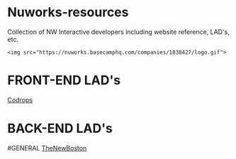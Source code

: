 Nuworks-resources
=================
Collection of NW Interactive developers including website reference, LAD's, etc.

```
<img src="https://nuworks.basecamphq.com/companies/1838427/logo.gif">
```

FRONT-END LAD's
===============
[Codrops](http://tympanus.net/codrops/)



BACK-END LAD's
==============


#GENERAL
[TheNewBoston](https://www.thenewboston.com/)
